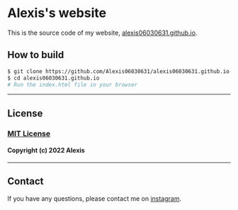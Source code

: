 # Alexis's website

This is the source code of my website, [alexis06030631.github.io](https://alexis06030631.github.io/).

## How to build

```bash
$ git clone https://github.com/Alexis06030631/alexis06030631.github.io.git
$ cd alexis06030631.github.io
# Run the index.html file in your browser
```

___
## License

### [MIT License](https://github.com/Alexis06030631/alexis06030631.github.io/blob/master/LICENSE.md)

#### Copyright (c) 2022 Alexis

___
## Contact

If you have any questions, please contact me on [instagram](https://www.instagram.com/leko_system/).